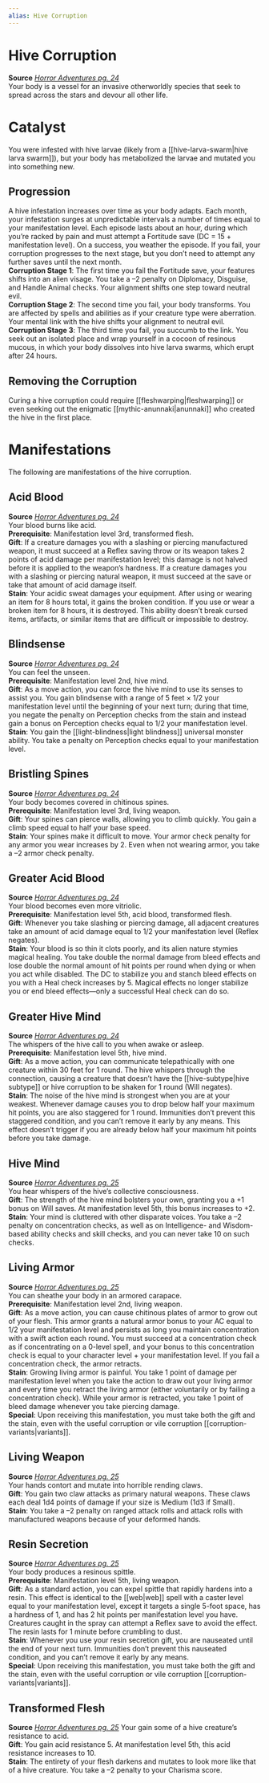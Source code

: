 ```yaml
---
alias: Hive Corruption
---
```


# Hive Corruption

**Source** [_Horror Adventures pg. 24_](http://paizo.com/products/btpy9n5a?Pathfinder-Roleplaying-Game-Horror-Adventures)  
Your body is a vessel for an invasive otherworldly species that seek to spread across the stars and devour all other life.  

# Catalyst

You were infested with hive larvae (likely from a [[hive-larva-swarm|hive larva swarm]]), but your body has metabolized the larvae and mutated you into something new.  

## Progression

A hive infestation increases over time as your body adapts. Each month, your infestation surges at unpredictable intervals a number of times equal to your manifestation level. Each episode lasts about an hour, during which you’re racked by pain and must attempt a Fortitude save (DC = 15 + manifestation level). On a success, you weather the episode. If you fail, your corruption progresses to the next stage, but you don’t need to attempt any further saves until the next month.  
**Corruption Stage 1**: The first time you fail the Fortitude save, your features shifts into an alien visage. You take a –2 penalty on Diplomacy, Disguise, and Handle Animal checks. Your alignment shifts one step toward neutral evil.  
**Corruption Stage 2**: The second time you fail, your body transforms. You are affected by spells and abilities as if your creature type were aberration. Your mental link with the hive shifts your alignment to neutral evil.  
**Corruption Stage 3**: The third time you fail, you succumb to the link. You seek out an isolated place and wrap yourself in a cocoon of resinous mucous, in which your body dissolves into hive larva swarms, which erupt after 24 hours.  

## Removing the Corruption

Curing a hive corruption could require [[fleshwarping|fleshwarping]] or even seeking out the enigmatic [[mythic-anunnaki|anunnaki]] who created the hive in the first place.  

# Manifestations

The following are manifestations of the hive corruption.  

## Acid Blood

**Source** [_Horror Adventures pg. 24_](http://paizo.com/products/btpy9n5a?Pathfinder-Roleplaying-Game-Horror-Adventures)  
Your blood burns like acid.  
**Prerequisite**: Manifestation level 3rd, transformed flesh.  
**Gift**: If a creature damages you with a slashing or piercing manufactured weapon, it must succeed at a Reflex saving throw or its weapon takes 2 points of acid damage per manifestation level; this damage is not halved before it is applied to the weapon’s hardness. If a creature damages you with a slashing or piercing natural weapon, it must succeed at the save or take that amount of acid damage itself.  
**Stain**: Your acidic sweat damages your equipment. After using or wearing an item for 8 hours total, it gains the broken condition. If you use or wear a broken item for 8 hours, it is destroyed. This ability doesn’t break cursed items, artifacts, or similar items that are difficult or impossible to destroy.  

## Blindsense

**Source** [_Horror Adventures pg. 24_](http://paizo.com/products/btpy9n5a?Pathfinder-Roleplaying-Game-Horror-Adventures)  
You can feel the unseen.  
**Prerequisite**: Manifestation level 2nd, hive mind.  
**Gift**: As a move action, you can force the hive mind to use its senses to assist you. You gain blindsense with a range of 5 feet × 1/2 your manifestation level until the beginning of your next turn; during that time, you negate the penalty on Perception checks from the stain and instead gain a bonus on Perception checks equal to 1/2 your manifestation level.  
**Stain**: You gain the [[light-blindness|light blindness]] universal monster ability. You take a penalty on Perception checks equal to your manifestation level.  

## Bristling Spines

**Source** [_Horror Adventures pg. 24_](http://paizo.com/products/btpy9n5a?Pathfinder-Roleplaying-Game-Horror-Adventures)  
Your body becomes covered in chitinous spines.  
**Prerequisite**: Manifestation level 3rd, living weapon.  
**Gift**: Your spines can pierce walls, allowing you to climb quickly. You gain a climb speed equal to half your base speed.  
**Stain**: Your spines make it difficult to move. Your armor check penalty for any armor you wear increases by 2. Even when not wearing armor, you take a –2 armor check penalty.  

## Greater Acid Blood

**Source** [_Horror Adventures pg. 24_](http://paizo.com/products/btpy9n5a?Pathfinder-Roleplaying-Game-Horror-Adventures)  
Your blood becomes even more vitriolic.  
**Prerequisite**: Manifestation level 5th, acid blood, transformed flesh.  
**Gift**: Whenever you take slashing or piercing damage, all adjacent creatures take an amount of acid damage equal to 1/2 your manifestation level (Reflex negates).  
**Stain**: Your blood is so thin it clots poorly, and its alien nature stymies magical healing. You take double the normal damage from bleed effects and lose double the normal amount of hit points per round when dying or when you act while disabled. The DC to stabilize you and stanch bleed effects on you with a Heal check increases by 5. Magical effects no longer stabilize you or end bleed effects—only a successful Heal check can do so.  

## Greater Hive Mind

**Source** [_Horror Adventures pg. 24_](http://paizo.com/products/btpy9n5a?Pathfinder-Roleplaying-Game-Horror-Adventures)  
The whispers of the hive call to you when awake or asleep.  
**Prerequisite**: Manifestation level 5th, hive mind.  
**Gift**: As a move action, you can communicate telepathically with one creature within 30 feet for 1 round. The hive whispers through the connection, causing a creature that doesn’t have the [[hive-subtype|hive subtype]] or hive corruption to be shaken for 1 round (Will negates).  
**Stain**: The noise of the hive mind is strongest when you are at your weakest. Whenever damage causes you to drop below half your maximum hit points, you are also staggered for 1 round. Immunities don’t prevent this staggered condition, and you can’t remove it early by any means. This effect doesn’t trigger if you are already below half your maximum hit points before you take damage.  

## Hive Mind

**Source** [_Horror Adventures pg. 25_](http://paizo.com/products/btpy9n5a?Pathfinder-Roleplaying-Game-Horror-Adventures)  
You hear whispers of the hive’s collective consciousness.  
**Gift**: The strength of the hive mind bolsters your own, granting you a +1 bonus on Will saves. At manifestation level 5th, this bonus increases to +2.  
**Stain**: Your mind is cluttered with other disparate voices. You take a –2 penalty on concentration checks, as well as on Intelligence- and Wisdom-based ability checks and skill checks, and you can never take 10 on such checks.  

## Living Armor

**Source** [_Horror Adventures pg. 25_](http://paizo.com/products/btpy9n5a?Pathfinder-Roleplaying-Game-Horror-Adventures)  
You can sheathe your body in an armored carapace.  
**Prerequisite**: Manifestation level 2nd, living weapon.  
**Gift**: As a move action, you can cause chitinous plates of armor to grow out of your flesh. This armor grants a natural armor bonus to your AC equal to 1/2 your manifestation level and persists as long you maintain concentration with a swift action each round. You must succeed at a concentration check as if concentrating on a 0-level spell, and your bonus to this concentration check is equal to your character level + your manifestation level. If you fail a concentration check, the armor retracts.  
**Stain**: Growing living armor is painful. You take 1 point of damage per manifestation level when you take the action to draw out your living armor and every time you retract the living armor (either voluntarily or by failing a concentration check). While your armor is retracted, you take 1 point of bleed damage whenever you take piercing damage.  
**Special**: Upon receiving this manifestation, you must take both the gift and the stain, even with the useful corruption or vile corruption [[corruption-variants|variants]].

## Living Weapon

**Source** [_Horror Adventures pg. 25_](http://paizo.com/products/btpy9n5a?Pathfinder-Roleplaying-Game-Horror-Adventures)  
Your hands contort and mutate into horrible rending claws.  
**Gift**: You gain two claw attacks as primary natural weapons. These claws each deal 1d4 points of damage if your size is Medium (1d3 if Small).  
**Stain**: You take a –2 penalty on ranged attack rolls and attack rolls with manufactured weapons because of your deformed hands.  

## Resin Secretion

**Source** [_Horror Adventures pg. 25_](http://paizo.com/products/btpy9n5a?Pathfinder-Roleplaying-Game-Horror-Adventures)  
Your body produces a resinous spittle.  
**Prerequisite**: Manifestation level 5th, living weapon.  
**Gift**: As a standard action, you can expel spittle that rapidly hardens into a resin. This effect is identical to the [[web|web]] spell with a caster level equal to your manifestation level, except it targets a single 5-foot space, has a hardness of 1, and has 2 hit points per manifestation level you have. Creatures caught in the spray can attempt a Reflex save to avoid the effect. The resin lasts for 1 minute before crumbling to dust.  
**Stain**: Whenever you use your resin secretion gift, you are nauseated until the end of your next turn. Immunities don’t prevent this nauseated condition, and you can’t remove it early by any means.  
**Special**: Upon receiving this manifestation, you must take both the gift and the stain, even with the useful corruption or vile corruption [[corruption-variants|variants]].

## Transformed Flesh

**Source** [_Horror Adventures pg. 25_](http://paizo.com/products/btpy9n5a?Pathfinder-Roleplaying-Game-Horror-Adventures)
Your gain some of a hive creature’s resistance to acid.  
**Gift**: You gain acid resistance 5. At manifestation level 5th, this acid resistance increases to 10.  
**Stain**: The entirety of your flesh darkens and mutates to look more like that of a hive creature. You take a –2 penalty to your Charisma score.
